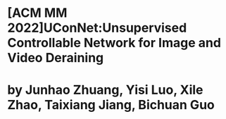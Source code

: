 # [ACM MM 2022]UConNet:Unsupervised Controllable Network for Image and Video Deraining
# by Junhao Zhuang, Yisi Luo, Xile Zhao, Taixiang Jiang, Bichuan Guo
